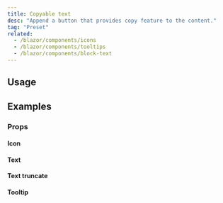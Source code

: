 ```yaml
---
title: Copyable text
desc: "Append a button that provides copy feature to the content."
tag: "Preset"
related:
  - /blazor/components/icons
  - /blazor/components/tooltips
  - /blazor/components/block-text
---
```


## Usage

<copyable-text-usage></copyable-text-usage>

## Examples

### Props

#### Icon

<masa-example file="Examples.components.copyable_text.Icon"></masa-example>

#### Text

<masa-example file="Examples.components.copyable_text.Text"></masa-example>

#### Text truncate

<masa-example file="Examples.components.copyable_text.TextTruncate"></masa-example>

#### Tooltip

<masa-example file="Examples.components.copyable_text.Tooltip"></masa-example>